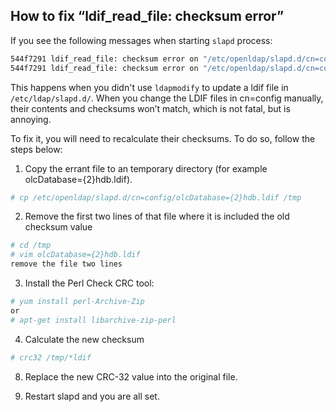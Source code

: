 ## How to fix “ldif_read_file: checksum error”

If you see the following messages when starting `slapd` process:
```bash
544f7291 ldif_read_file: checksum error on "/etc/openldap/slapd.d/cn=config/olcDatabase={1}monitor.ldif"
544f7291 ldif_read_file: checksum error on "/etc/openldap/slapd.d/cn=config/olcDatabase={2}hdb.ldif"
```

This happens when you didn't use `ldapmodify` to update a ldif file in `/etc/ldap/slapd.d/`. When you change the LDIF files in cn=config manually, their contents and checksums won’t match, which is not fatal, but is annoying.

To fix it, you will need to recalculate their checksums. To do so, follow the steps below:

1. Copy the errant file to an temporary directory (for example olcDatabase={2}hdb.ldif).
 ```bash 
# cp /etc/openldap/slapd.d/cn=config/olcDatabase={2}hdb.ldif /tmp
```

2. Remove the first two lines of that file where it is included the old checksum value
```bash
# cd /tmp
# vim olcDatabase={2}hdb.ldif
remove the file two lines
```

3. Install the Perl Check CRC tool:
```bash
# yum install perl-Archive-Zip
or
# apt-get install libarchive-zip-perl
```

4. Calculate the new checksum
```bash
# crc32 /tmp/*ldif
```

8. Replace the new CRC-32 value into the original file.

9. Restart slapd and you are all set.